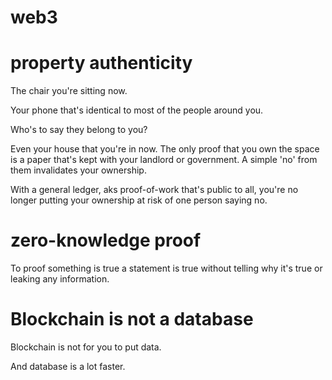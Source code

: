 # web3

# property authenticity

The chair you're sitting now.

Your phone that's identical to most of the people around you.

Who's to say they belong to you?

Even your house that you're in now. The only proof that you own the space is a paper that's kept with your landlord or government. A simple 'no' from them invalidates your ownership.

With a general ledger, aks proof-of-work that's public to all, you're no longer putting your ownership at risk of one person saying no.

# zero-knowledge proof

To proof something is true a statement is true without telling why it's true or leaking any information.

# Blockchain is not a database

Blockchain is not for you to put data.

And database is a lot faster.
